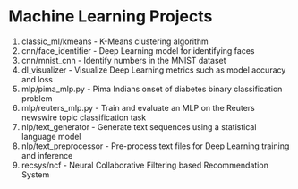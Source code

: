 # Machine Learning Projects

1. classic_ml/kmeans - K-Means clustering algorithm
2. cnn/face_identifier - Deep Learning model for identifying faces
3. cnn/mnist_cnn - Identify numbers in the MNIST dataset
4. dl_visualizer - Visualize Deep Learning metrics such as model accuracy and loss
5. mlp/pima_mlp.py - Pima Indians onset of diabetes binary classification problem
6. mlp/reuters_mlp.py - Train and evaluate an MLP on the Reuters newswire topic classification task
7. nlp/text_generator - Generate text sequences using a statistical language model
8. nlp/text_preprocessor - Pre-process text files for Deep Learning training and inference
9. recsys/ncf - Neural Collaborative Filtering based Recommendation System
